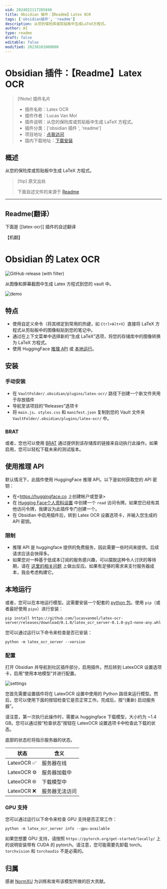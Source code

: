 ```yaml
---
uid: 2024022117285846
title: Obsidian 插件：【Readme】Latex OCR
tags: ['obsidian插件', 'readme']
description: 从您的保险库或剪贴板中生成LaTeX方程式。
author: AI
type: readme
draft: false
editable: false
modified: 20230101000000
---
```


# Obsidian 插件：【Readme】Latex OCR

> [!Note] 插件名片
> - 插件名称：Latex OCR
> - 插件作者：Lucas Van Mol
> - 插件说明：从您的保险库或剪贴板中生成 LaTeX 方程式。
> - 插件分类：['obsidian 插件 ', 'readme']
> - 项目地址：[点我访问](https://github.com/lucasvanmol/obsidian-latex-ocr)
> - 国内下载地址：[下载安装](https://pkmer.cn/products/plugin/pluginMarket/?latex-ocr)

## 概述

从您的保险库或剪贴板中生成 LaTeX 方程式。

> [!tip] 原文出处
>
>下面自述文件的来源于 [Readme](https://ghproxy.net/https://raw.githubusercontent.com/lucasvanmol/obsidian-latex-ocr/master/README.md)
>

---

## Readme(翻译）

下面是 [[latex-ocr]] 插件的自述翻译

【机翻】

# Obsidian 的 Latex OCR

![GitHub release (with filter)](https://img.shields.io/github/v/release/lucasvanmol/obsidian-latex-ocr)

从图像和屏幕截图中生成 Latex 方程式到您的 vault 中。

![demo](https://cdn.pkmer.cn/covers/latex-ocr_2_0.gif!pkmer)

## 特点

- 使用自定义命令（将其绑定到常用的热键，如 `Ctrl+Alt+V`）直接将 LaTeX 方程式从剪贴板中的图像粘贴到您的笔记中。
- 通过在上下文菜单中选择新的“生成 LaTeX”选项，将您的存储库中的图像转换为 LaTeX 方程式。
- 使用 HuggingFace [推理 API](#using-inference-api) 或 [本地运行](#run-locally)。

## 安装

### 手动安装

- 在 `VaultFolder/.obsidian/plugins/latex-ocr/` 路径下创建一个新文件夹用于存放插件
- 导航至该项目的“Releases”选项卡
- 将 `main.js`、`styles.css` 和 `manifest.json` 复制到您的 Vault 文件夹 `VaultFolder/.obsidian/plugins/latex-ocr/` 中。

### BRAT

或者，您也可以使用 [BRAT](https://github.com/TfTHacker/obsidian42-brat) 通过提供到该存储库的链接来自动执行此操作。如果启用，您可以轻松下载未来的测试版本。

## 使用推理 API

默认情况下，此插件使用 HuggingFace 推理 API。以下是如何获取您的 API 密钥：

- 在<https://huggingface.co 上创建帐户或登录>
- 在 [Hugging Face个人资料设置](https://huggingface.co/settings/tokens) 中创建一个 `read` 访问令牌。如果您已经有其他访问令牌，我建议为此插件专门创建一个。
- 在 Obsidian 中启用插件后，转到 Latex OCR 设置选项卡，并输入您生成的 API 密钥。

### 限制

- 推理 API 是 huggingface 提供的免费服务，因此需要一些时间来提供。后续请求应该会快得多。
- 如果您对一种基于低成本订阅的服务感兴趣，可以摆脱这种令人讨厌的等待期，请在 [这里的相关问题](https://github.com/lucasvanmol/obsidian-latex-ocr/issues/13) 上做出反应。如果有足够的需求来支付服务器成本，我会考虑构建它。

## 本地运行

或者，您可以在本地运行模型。这需要安装一个配套的 [python 包](https://github.com/lucasvanmol/latex-ocr-server)。使用 `pip`（或者最好使用 `pipx`）进行安装：

```
pip install https://github.com/lucasvanmol/latex-ocr-server/releases/download/0.1.0/latex_ocr_server-0.1.0-py3-none-any.whl
```

您可以通过运行以下命令来检查是否已安装：

```
python -m latex_ocr_server --version
```

### 配置

打开 Obsidian 并导航到社区插件部分，启用插件。然后转到 LatexOCR 设置选项卡，启用“使用本地模型”并进行配置。

![settings](https://cdn.pkmer.cn/covers/latex-ocr_2_1.png!pkmer)

您首先需要设置插件将在 LatexOCR 设置中使用的 Python 路径来运行模型。然后，您可以使用下面的按钮检查它是否正常工作。完成后，按“(重新) 启动服务器”。

请注意，第一次执行此操作时，需要从 huggingface 下载模型，大小约为 ~1.4 GB。您可以通过按“检查状态”按钮在 LatexOCR 设置选项卡中检查此下载的状态。

底部的状态栏将指示服务器的状态。

| 状态       | 含义               |
| ---------- | ------------------ |
| LatexOCR ✅ | 服务器在线         |
| LatexOCR ⚙️ | 服务器加载中       |
| LatexOCR 🌐 | 下载模型中         |
| LatexOCR ❌ | 服务器无法访问     |

### GPU 支持

您可以通过运行以下命令来检查 GPU 支持是否正常工作：

```
python -m latex_ocr_server info --gpu-available
```

如果您想要 GPU 支持，请按照 `https://pytorch.org/get-started/locally/` 上的说明安装带有 CUDA 的 pytorch。请注意，您可能需要先卸载 torch。`torchvision` 和 `torchaudio` 不是必需的。

## 归属

感谢 [NormXU](https://github.com/NormXU/nougat-latex-ocr/) 为训练和发布该模型所做的巨大贡献。
